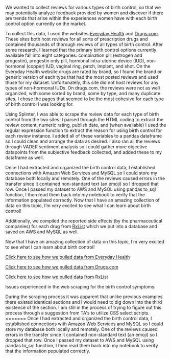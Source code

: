 We wanted to collect reviews for various types of birth control, so that we may potentially analyze feedback provided by women and discover if there are trends that arise within the experiences women have with each birth control option currently on the market.

To collect this data, I used the websites [Everyday Health](https://www.everydayhealth.com/drugs/) and [Drugs.com](https://www.drugs.com/). These sites both host reviews for all sorts of prescription drugs and contained thousands of thorough reviews of all types of birth control. After some research, I learned that the primary birth control options currently available fall into eight categories: combination pill (estrogen and progestin), progestin only pill, hormonal intra-uterine device (IUD), non-hormonal (copper) IUD, vaginal ring, patch, implant, and shot. On the Everyday Health website drugs are rated by brand, so I found the brand or generic version of each type that had the most posted reviews and used those for my dataset. Unfortunately, this site did not host reviews for any types of non-hormonal IUDs. On drugs.com, the reviews were not as well organized, with some sorted by brand, some by type, and many duplicate sites. I chose the pages that seemed to be the most cohesive for each type of birth control I was looking for.

Using Splinter, I was able to scrape the review data for each type of birth control from the two sites. I parsed through the HTML coding to extract the review content, numeric rating, publish date, and (when available) I used the regular expression function to extract the reason for using birth control for each review instance. I added all of these variables to a pandas dataframe so I could clean and arrange the data as desired. I also ran all the reviews through VADER sentiment analysis so I could gather more objective datapoints from the subjective feedback collected, and added these to my dataframe as well.

Once I had extracted and organized the birth control data, I established connections with Amazon Web Services and MySQL so I could store my database both locally and remotely. One of the reviews caused errors in the transfer since it contained non-standard text (an emoji) so I dropped that row. Once I passed my dataset to AWS and MySQL using pandas to_sql function, I then read them back into my notebook to verify that the information populated correctly. Now that I have an amazing collection of data on this topic, I’m very excited to see what I can learn about birth control!

Additionally, we compiled the reported side effects (by the pharmaceutical companies) for each drug from [RxList](https://www.rxlist.com) which we put into a database and saved on AWS and MySQL as well.

Now that I have an amazing collection of data on this topic, I’m very excited to see what I can learn about birth control!

[Click here to see how we pulled data from Everyday Health](https://github.com/alyzaw/project2_bc_data/blob/master/Project_2_Birth_Control.ipynb)

[Click here to see how we pulled data from Drugs.com](https://github.com/alyzaw/project2_bc_data/blob/master/Project_2_Birth_Control_Site2.ipynb)

[Click here to see how we pulled data from RxList](https://github.com/alyzaw/project2_bc_data/blob/master/Project2_Side_Effects.ipynb)
>>>>>>> 

Issues experienced in the web scraping for the birth control symptoms:

During the scraping process it was apparent that unlike previous examples there existed identical sections and I would need to dig down into the third existence of the section. I am still in the process of trying to figure out this process through a suggestion from TA's to utilize CSS select scripts. ======= Once I had extracted and organized the birth control data, I established connections with Amazon Web Services and MySQL so I could store my database both locally and remotely. One of the reviews caused errors in the transfer since it contained non-standard text (an emoji) so I dropped that row. Once I passed my dataset to AWS and MySQL using pandas to_sql function, I then read them back into my notebook to verify that the information populated correctly.
